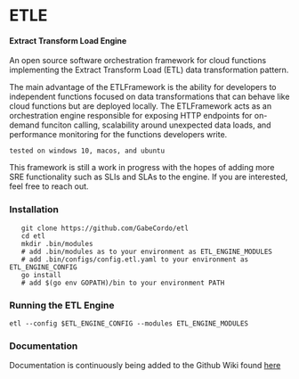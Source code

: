 # ETLE
#### Extract Transform Load Engine
An open source software orchestration framework for cloud functions implementing
the Extract Transform Load (ETL) data transformation pattern.

The main advantage of the ETLFramework is the ability for developers to independent functions focused on
data transformations that can behave like cloud functions but are deployed locally. The ETLFramework acts as
an orchestration engine responsible for exposing HTTP endpoints for on-demand funciton calling, scalability
around unexpected data loads, and performance monitoring for the functions developers write.


```tested on windows 10, macos, and ubuntu```

This framework is still a work in progress with the hopes of adding more SRE functionality such as SLIs and SLAs
to the engine. If you are interested, feel free to reach out.

### Installation 

```shell
   git clone https://github.com/GabeCordo/etl
   cd etl
   mkdir .bin/modules
   # add .bin/modules as to your environment as ETL_ENGINE_MODULES
   # add .bin/configs/config.etl.yaml to your environment as ETL_ENGINE_CONFIG
   go install
   # add $(go env GOPATH)/bin to your environment PATH
```

### Running the ETL Engine

```shell
etl --config $ETL_ENGINE_CONFIG --modules ETL_ENGINE_MODULES
```

### Documentation

Documentation is continuously being added to the Github Wiki found [here](https://github.com/GabeCordo/etl/wiki)